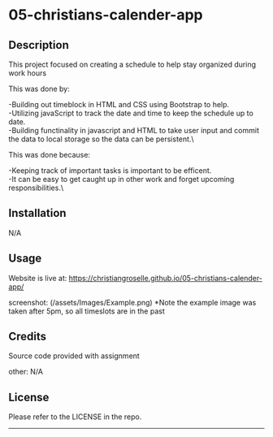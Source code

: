 # 05-christians-calender-app

## Description

This project focused on creating a schedule to help stay organized during work hours

This was done by:

-Building out timeblock in HTML and CSS using Bootstrap to help.\
-Utilizing javaScript to track the date and time to keep the schedule up to date.\
-Building functinality in javascript and HTML to take user input and commit the data to local storage so the data can be persistent.\

This was done because:

-Keeping track of important tasks is important to be efficent.\
-It can be easy to get caught up in other work and forget upcoming responsibilities.\



## Installation

N/A

## Usage

Website is live at: https://christiangroselle.github.io/05-christians-calender-app/

screenshot: (/assets/Images/Example.png) *Note the example image was taken after 5pm, so all timeslots are in the past

## Credits

Source code provided with assignment

other: N/A

## License

Please refer to the LICENSE in the repo.

---